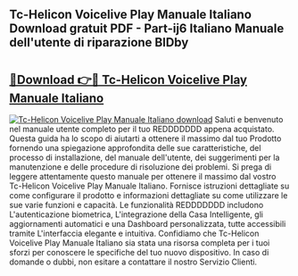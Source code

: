 ## Tc-Helicon Voicelive Play Manuale Italiano Download gratuit PDF - Part-ij6 Italiano Manuale dell'utente di riparazione BlDby

# <h2><a href="http://dffxyiq.blite.top/?on=Tc-Helicon+Voicelive+Play+Manuale+Italiano">🔗Download 👉🔴 Tc-Helicon Voicelive Play Manuale Italiano</a></h2>

[![Tc-Helicon Voicelive Play Manuale Italiano download](https://i.imgur.com/lujVjoI.png)](http://dffxyiq.blite.top/?on=Tc-Helicon+Voicelive+Play+Manuale+Italiano)
Saluti e benvenuto nel manuale utente completo per il tuo REDDDDDDD appena acquistato. Questa guida ha lo scopo di aiutarti a ottenere il massimo dal tuo Prodotto fornendo una spiegazione approfondita delle sue caratteristiche, del processo di installazione, del manuale dell'utente, dei suggerimenti per la manutenzione e delle procedure di risoluzione dei problemi. Si prega di leggere attentamente questo manuale per ottenere il massimo dal vostro Tc-Helicon Voicelive Play Manuale Italiano. Fornisce istruzioni dettagliate su come configurare il prodotto e informazioni dettagliate su come utilizzare le sue varie funzioni e capacità. Le funzionalità REDDDDDDD includono L'autenticazione biometrica, L'integrazione della Casa Intelligente, gli aggiornamenti automatici e una Dashboard personalizzata, tutte accessibili tramite L'interfaccia elegante e intuitiva. Confidiamo che Tc-Helicon Voicelive Play Manuale Italiano sia stata una risorsa completa per i tuoi sforzi per conoscere le specifiche del tuo nuovo dispositivo. In caso di domande o dubbi, non esitare a contattare il nostro Servizio Clienti.
